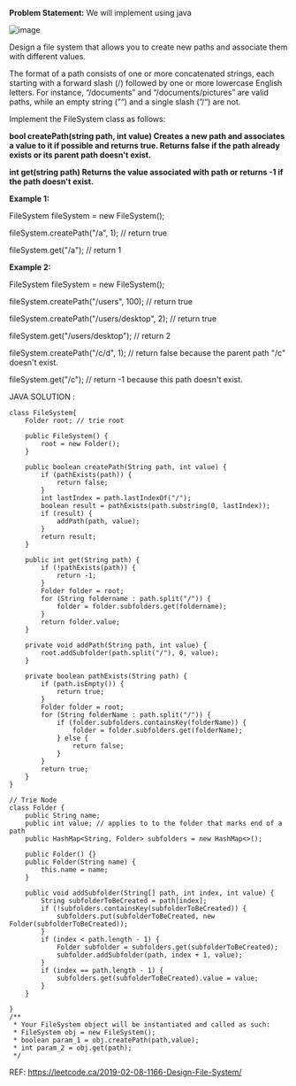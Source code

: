 **Problem Statement:** We will implement using java 

![image](https://github.com/gkumarcoder/low-level-design-coding/assets/25560217/9f67aa70-796b-452b-9008-6b0f05bf347d)


Design a file system that allows you to create new paths and associate them with different values.

The format of a path consists of one or more concatenated strings, each starting with a forward slash (/) followed by one or more lowercase English letters. For instance, “/documents” and “/documents/pictures” are valid paths, while an empty string (”“) and a single slash (”/“) are not.

Implement the FileSystem class as follows:

**bool createPath(string path, int value) Creates a new path and associates a value to it if possible and returns true. Returns false if the path already exists or its parent path doesn't exist.**

**int get(string path) Returns the value associated with path or returns -1 if the path doesn't exist.**

**Example 1:**

FileSystem fileSystem = new FileSystem();

fileSystem.createPath("/a", 1); // return true

fileSystem.get("/a"); // return 1

**Example 2:**

FileSystem fileSystem = new FileSystem();

fileSystem.createPath("/users", 100); // return true

fileSystem.createPath("/users/desktop", 2); // return true

fileSystem.get("/users/desktop"); // return 2

fileSystem.createPath("/c/d", 1); // return false because the parent path "/c" doesn't exist.

fileSystem.get("/c"); // return -1 because this path doesn't exist.


JAVA SOLUTION :

```
class FileSystem{
    Folder root; // trie root
    
    public FileSystem() {
        root = new Folder();
    }
    
    public boolean createPath(String path, int value) {
        if (pathExists(path)) { 
            return false;
        }
        int lastIndex = path.lastIndexOf("/");
        boolean result = pathExists(path.substring(0, lastIndex));
        if (result) {
            addPath(path, value);
        }
        return result;
    }
    
    public int get(String path) {
        if (!pathExists(path)) {
            return -1;
        }
        Folder folder = root;
        for (String foldername : path.split("/")) {
            folder = folder.subfolders.get(foldername);
        }
        return folder.value;
    }
    
    private void addPath(String path, int value) {
        root.addSubfolder(path.split("/"), 0, value);
    }
    
    private boolean pathExists(String path) {
        if (path.isEmpty()) {
            return true;
        }
        Folder folder = root;
        for (String folderName : path.split("/")) { 
            if (folder.subfolders.containsKey(folderName)) {
                folder = folder.subfolders.get(folderName);
            } else {
                return false;
            }
        }   
        return true;
    }
}

// Trie Node
class Folder {
    public String name;
    public int value; // applies to to the folder that marks end of a path
    public HashMap<String, Folder> subfolders = new HashMap<>();

    public Folder() {}
    public Folder(String name) {
        this.name = name;
    }
    
    public void addSubfolder(String[] path, int index, int value) {
        String subfolderToBeCreated = path[index];
        if (!subfolders.containsKey(subfolderToBeCreated)) {
            subfolders.put(subfolderToBeCreated, new Folder(subfolderToBeCreated));
        }
        if (index < path.length - 1) {
            Folder subfolder = subfolders.get(subfolderToBeCreated);
            subfolder.addSubfolder(path, index + 1, value);
        } 
        if (index == path.length - 1) {
            subfolders.get(subfolderToBeCreated).value = value;
        }
    }

}
/**
 * Your FileSystem object will be instantiated and called as such:
 * FileSystem obj = new FileSystem();
 * boolean param_1 = obj.createPath(path,value);
 * int param_2 = obj.get(path);
 */

```























REF: https://leetcode.ca/2019-02-08-1166-Design-File-System/




